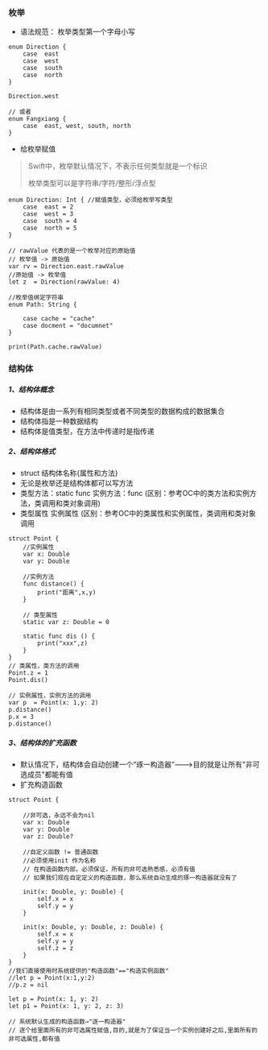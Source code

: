 ### 枚举

* 语法规范： 枚举类型第一个字母小写

```
enum Direction {
    case  east
    case  west
    case  south
    case  north
}

Direction.west

// 或者
enum Fangxiang {
    case  east, west, south, north
}
```

* 给枚举赋值

> Swift中，枚举默认情况下，不表示任何类型就是一个标识
>
> 枚举类型可以是字符串/字符/整形/浮点型

```
enum Direction: Int { //赋值类型，必须给枚举写类型
    case  east = 2
    case  west = 3
    case  south = 4
    case  north = 5
}

// rawValue 代表的是一个枚举对应的原始值
// 枚举值 -> 原始值
var rv = Direction.east.rawValue
//原始值 -> 枚举值
let z  = Direction(rawValue: 4)

//枚举值绑定字符串
enum Path: String {

    case cache = "cache"
    case docment = "documnet"
}

print(Path.cache.rawValue)
```

### 结构体

##### 1、结构体概念

* 结构体是由一系列有相同类型或者不同类型的数据构成的数据集合
* 结构体指是一种数据结构
* 结构体是值类型，在方法中传递时是指传递

##### 2、结构体格式

* struct 结构体名称{属性和方法}
* 无论是枚举还是结构体都可以写方法
* 类型方法：static func  实例方法：func  \(区别：参考OC中的类方法和实例方法，类调用和类对象调用\)
* 类型属性  实例属性  \(区别：参考OC中的类属性和实例属性，类调用和类对象调用

```
struct Point {
    //实例属性
    var x: Double
    var y: Double

    //实例方法
    func distance() {
        print("距离",x,y)
    }

    // 类型属性
    static var z: Double = 0

    static func dis () {
        print("xxx",z)
    }
}
// 类属性，类方法的调用
Point.z = 1
Point.dis()

// 实例属性，实例方法的调用
var p  = Point(x: 1,y: 2)
p.distance()
p.x = 3
p.distance()
```

##### 3、结构体的扩充函数

* 默认情况下，结构体会自动创建一个“琢一构造器”---&gt;目的就是让所有"非可选成员"都能有值
* 扩充构造函数

```
struct Point {

    //非可选，永远不会为nil
    var x: Double
    var y: Double
    var z: Double?

    //自定义函数 != 普通函数
    //必须使用init 作为名称
    // 在构造函数内部，必须保证，所有的非可选熟悉感，必须有值
    // 如果我们现在自定定义的构造函数，那么系统自动生成的琢一构造器就没有了

    init(x: Double, y: Double) {
        self.x = x
        self.y = y
    }

    init(x: Double, y: Double, z: Double) {
        self.x = x
        self.y = y
        self.z = z
    }
}
//我们直接使用时系统提供的"构造函数"=="构造实例函数"
//let p = Point(x:1,y:2)
//p.z = nil

let p = Point(x: 1, y: 2)
let p1 = Point(x: 1, y: 2, z: 3)

// 系统默认生成的构造函数→"逐一构造器"
// 逐个给里面所有的非可选属性赋值,目的,就是为了保证当一个实例创建好之后,里面所有的非可选属性,都有值
```



